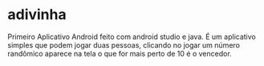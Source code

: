 # adivinha
Primeiro Aplicativo Android feito com android studio e java.  É um aplicativo simples que podem jogar duas pessoas, clicando no jogar um número randômico aparece na tela o que for mais perto de 10 é o vencedor. 
